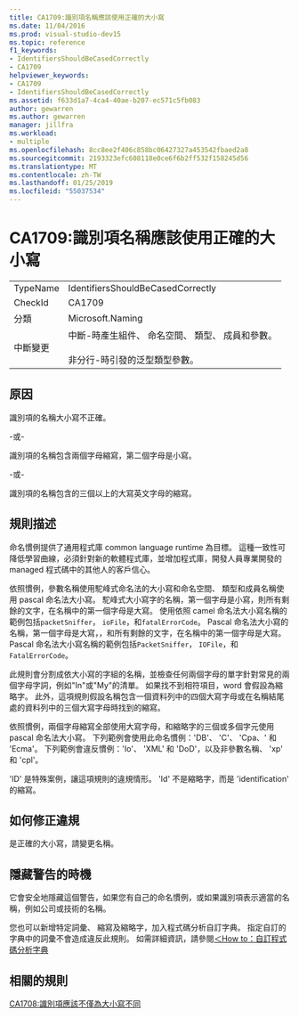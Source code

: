 ```yaml
---
title: CA1709:識別項名稱應該使用正確的大小寫
ms.date: 11/04/2016
ms.prod: visual-studio-dev15
ms.topic: reference
f1_keywords:
- IdentifiersShouldBeCasedCorrectly
- CA1709
helpviewer_keywords:
- CA1709
- IdentifiersShouldBeCasedCorrectly
ms.assetid: f633d1a7-4ca4-40ae-b207-ec571c5fb083
author: gewarren
ms.author: gewarren
manager: jillfra
ms.workload:
- multiple
ms.openlocfilehash: 8cc8ee2f406c858bc06427327a453542fbaed2a8
ms.sourcegitcommit: 2193323efc608118e0ce6f6b2ff532f158245d56
ms.translationtype: MT
ms.contentlocale: zh-TW
ms.lasthandoff: 01/25/2019
ms.locfileid: "55037534"
---
```

# <a name="ca1709-identifiers-should-be-cased-correctly"></a>CA1709:識別項名稱應該使用正確的大小寫

|||
|-|-|
|TypeName|IdentifiersShouldBeCasedCorrectly|
|CheckId|CA1709|
|分類|Microsoft.Naming|
|中斷變更|中斷-時產生組件、 命名空間、 類型、 成員和參數。<br /><br /> 非分行-時引發的泛型類型參數。|

## <a name="cause"></a>原因
 識別項的名稱大小寫不正確。

 \-或-

 識別項的名稱包含兩個字母縮寫，第二個字母是小寫。

 \-或-

 識別項的名稱包含的三個以上的大寫英文字母的縮寫。

## <a name="rule-description"></a>規則描述
 命名慣例提供了通用程式庫 common language runtime 為目標。 這種一致性可降低學習曲線，必須針對新的軟體程式庫，並增加程式庫，開發人員專業開發的 managed 程式碼中的其他人的客戶信心。

 依照慣例，參數名稱使用駝峰式命名法的大小寫和命名空間、 類型和成員名稱使用 pascal 命名法大小寫。 駝峰式大小寫字的名稱，第一個字母是小寫，則所有剩餘的文字，在名稱中的第一個字母是大寫。 使用依照 camel 命名法大小寫名稱的範例包括`packetSniffer`， `ioFile`，和`fatalErrorCode`。 Pascal 命名法大小寫的名稱，第一個字母是大寫，，和所有剩餘的文字，在名稱中的第一個字母是大寫。 Pascal 命名法大小寫名稱的範例包括`PacketSniffer`， `IOFile`，和`FatalErrorCode`。

 此規則會分割成依大小寫的字組的名稱，並檢查任何兩個字母的單字針對常見的兩個字母字詞，例如"In"或"My"的清單。 如果找不到相符項目，word 會假設為縮略字。 此外，這項規則假設名稱包含一個資料列中的四個大寫字母或在名稱結尾處的資料列中的三個大寫字母時找到的縮寫。

 依照慣例，兩個字母縮寫全部使用大寫字母，和縮略字的三個或多個字元使用 pascal 命名法大小寫。 下列範例會使用此命名慣例：'DB'、 'C'、 'Cpa、' 和 'Ecma'。 下列範例會違反慣例：'Io'、 'XML' 和 'DoD'，以及非參數名稱、 'xp' 和 'cpl'。

 'ID' 是特殊案例，讓這項規則的違規情形。 'Id' 不是縮略字，而是 'identification' 的縮寫。

## <a name="how-to-fix-violations"></a>如何修正違規
 是正確的大小寫，請變更名稱。

## <a name="when-to-suppress-warnings"></a>隱藏警告的時機
 它會安全地隱藏這個警告，如果您有自己的命名慣例，或如果識別項表示適當的名稱，例如公司或技術的名稱。

 您也可以新增特定詞彙、 縮寫及縮略字，加入程式碼分析自訂字典。 指定自訂的字典中的詞彙不會造成違反此規則。 如需詳細資訊，請參閱[＜How to：自訂程式碼分析字典](../code-quality/how-to-customize-the-code-analysis-dictionary.md)

## <a name="related-rules"></a>相關的規則
 [CA1708:識別項應該不僅為大小寫不同](../code-quality/ca1708-identifiers-should-differ-by-more-than-case.md)